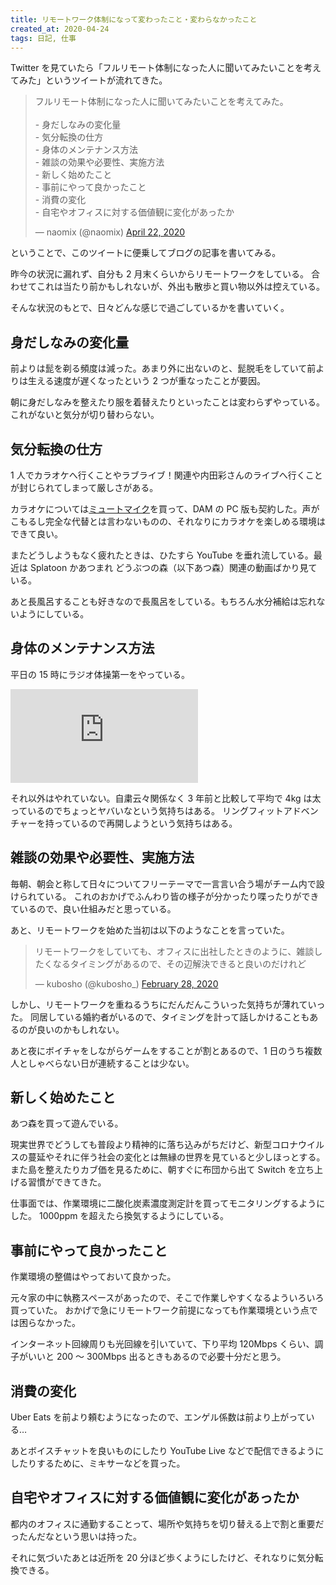 ```yaml
---
title: リモートワーク体制になって変わったこと・変わらなかったこと
created_at: 2020-04-24
tags: 日記, 仕事
---
```


Twitter を見ていたら「フルリモート体制になった人に聞いてみたいことを考えてみた」というツイートが流れてきた。

<blockquote class="twitter-tweet"><p lang="ja" dir="ltr">フルリモート体制になった人に聞いてみたいことを考えてみた。<br><br>- 身だしなみの変化量<br>- 気分転換の仕方<br>- 身体のメンテナンス方法<br>- 雑談の効果や必要性、実施方法<br>- 新しく始めたこと<br>- 事前にやって良かったこと<br>- 消費の変化<br>- 自宅やオフィスに対する価値観に変化があったか</p>&mdash; naomix (@naomix) <a href="https://twitter.com/naomix/status/1252976696568864769?ref_src=twsrc%5Etfw">April 22, 2020</a></blockquote>

ということで、このツイートに便乗してブログの記事を書いてみる。

昨今の状況に漏れず、自分も 2 月末くらいからリモートワークをしている。
合わせてこれは当たり前かもしれないが、外出も散歩と買い物以外は控えている。

そんな状況のもとで、日々どんな感じで過ごしているかを書いていく。

## 身だしなみの変化量

前よりは髭を剃る頻度は減った。あまり外に出ないのと、髭脱毛をしていて前よりは生える速度が遅くなったという 2 つが重なったことが要因。

朝に身だしなみを整えたり服を着替えたりといったことは変わらずやっている。これがないと気分が切り替わらない。

## 気分転換の仕方

1 人でカラオケへ行くことやラブライブ！関連や内田彩さんのライブへ行くことが封じられてしまって厳しさがある。

カラオケについては[ミュートマイク](https://item.rakuten.co.jp/jttonline/017284/)を買って、DAM の PC 版も契約した。声がこもるし完全な代替とは言わないものの、それなりにカラオケを楽しめる環境はできて良い。

またどうしようもなく疲れたときは、ひたすら YouTube を垂れ流している。最近は Splatoon かあつまれ どうぶつの森（以下あつ森）関連の動画ばかり見ている。

あと長風呂することも好きなので長風呂をしている。もちろん水分補給は忘れないようにしている。

## 身体のメンテナンス方法

平日の 15 時にラジオ体操第一をやっている。

<iframe src="https://www.youtube-nocookie.com/embed/feSVtC1BSeQ" frameborder="0" allow="accelerometer; autoplay; encrypted-media; gyroscope; picture-in-picture" allowfullscreen></iframe>

それ以外はやれていない。自粛云々関係なく 3 年前と比較して平均で 4kg は太っているのでちょっとヤバいなという気持ちはある。
リングフィットアドベンチャーを持っているので再開しようという気持ちはある。

## 雑談の効果や必要性、実施方法

毎朝、朝会と称して日々についてフリーテーマで一言言い合う場がチーム内で設けられている。
これのおかげでふんわり皆の様子が分かったり喋ったりができているので、良い仕組みだと思っている。

あと、リモートワークを始めた当初は以下のようなことを言っていた。

<blockquote class="twitter-tweet"><p lang="ja" dir="ltr">リモートワークをしていても、オフィスに出社したときのように、雑談したくなるタイミングがあるので、その辺解決できると良いのだけれど</p>&mdash; kubosho (@kubosho_) <a href="https://twitter.com/kubosho_/status/1233345213063581697?ref_src=twsrc%5Etfw">February 28, 2020</a></blockquote>

しかし、リモートワークを重ねるうちにだんだんこういった気持ちが薄れていった。
同居している婚約者がいるので、タイミングを計って話しかけることもあるのが良いのかもしれない。

あと夜にボイチャをしながらゲームをすることが割とあるので、1 日のうち複数人としゃべらない日が連続することは少ない。

## 新しく始めたこと

あつ森を買って遊んでいる。

現実世界でどうしても普段より精神的に落ち込みがちだけど、新型コロナウイルスの蔓延やそれに伴う社会の変化とは無縁の世界を見ていると少しほっとする。
また島を整えたりカブ価を見るために、朝すぐに布団から出て Switch を立ち上げる習慣ができてきた。

仕事面では、作業環境に二酸化炭素濃度測定計を買ってモニタリングするようにした。
1000ppm を超えたら換気するようにしている。

## 事前にやって良かったこと

作業環境の整備はやっておいて良かった。

元々家の中に執務スペースがあったので、そこで作業しやすくなるよういろいろ買っていた。
おかげで急にリモートワーク前提になっても作業環境という点では困らなかった。

インターネット回線周りも光回線を引いていて、下り平均 120Mbps くらい、調子がいいと 200 ～ 300Mbps 出るときもあるので必要十分だと思う。

## 消費の変化

Uber Eats を前より頼むようになったので、エンゲル係数は前より上がっている…

あとボイスチャットを良いものにしたり YouTube Live などで配信できるようにしたりするために、ミキサーなどを買った。

## 自宅やオフィスに対する価値観に変化があったか

都内のオフィスに通勤することって、場所や気持ちを切り替える上で割と重要だったんだなという思いは持った。

それに気づいたあとは近所を 20 分ほど歩くようにしたけど、それなりに気分転換できる。
